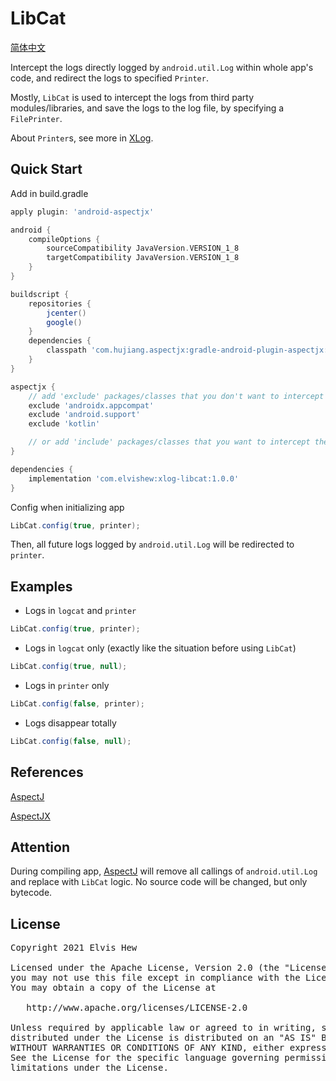# LibCat

[简体中文](https://github.com/elvishew/XLog/blob/master/xlog-libcat/README_ZH.md)

Intercept the logs directly logged by `android.util.Log` within whole app's code, and redirect the logs to specified `Printer`.

Mostly, `LibCat` is used to intercept the logs from third party modules/libraries, and save the logs to the log file, by specifying a `FilePrinter`.

About `Printer`s, see more in [XLog].

## Quick Start

Add in build.gradle

```groovy
apply plugin: 'android-aspectjx'

android {
    compileOptions {
        sourceCompatibility JavaVersion.VERSION_1_8
        targetCompatibility JavaVersion.VERSION_1_8
    }
}

buildscript {
    repositories {
        jcenter()
        google()
    }
    dependencies {
        classpath 'com.hujiang.aspectjx:gradle-android-plugin-aspectjx:2.0.10'
    }
}

aspectjx {
    // add 'exclude' packages/classes that you don't want to intercept the logs from
    exclude 'androidx.appcompat'
    exclude 'android.support'
    exclude 'kotlin'

    // or add 'include' packages/classes that you want to intercept the logs from
}

dependencies {
    implementation 'com.elvishew:xlog-libcat:1.0.0'
}
```

Config when initializing app

```java
LibCat.config(true, printer);
```

Then, all future logs logged by `android.util.Log` will be redirected to `printer`.

## Examples

* Logs in `logcat` and `printer`

```java
LibCat.config(true, printer);
```

* Logs in `logcat` only (exactly like the situation before using `LibCat`)

```java
LibCat.config(true, null);
```

* Logs in `printer` only

```java
LibCat.config(false, printer);
```

* Logs disappear totally

```java
LibCat.config(false, null);
```

## References

[AspectJ]

[AspectJX]

## Attention
During compiling app, [AspectJ] will remove all callings of `android.util.Log` and replace with `LibCat` logic. No source code will be changed, but only bytecode.

## License

<pre>
Copyright 2021 Elvis Hew

Licensed under the Apache License, Version 2.0 (the "License");
you may not use this file except in compliance with the License.
You may obtain a copy of the License at

   http://www.apache.org/licenses/LICENSE-2.0

Unless required by applicable law or agreed to in writing, software
distributed under the License is distributed on an "AS IS" BASIS,
WITHOUT WARRANTIES OR CONDITIONS OF ANY KIND, either express or implied.
See the License for the specific language governing permissions and
limitations under the License.
</pre>

[AspectJ]: https://www.eclipse.org/aspectj/
[AspectJX]: https://github.com/HujiangTechnology/gradle_plugin_android_aspectjx
[Printer]: https://github.com/elvishew/XLog/blob/master/xlog/src/main/java/com/elvishew/xlog/printer/Printer.java
[XLog]: https://github.com/elvishew/xLog/blob/master/README.md
